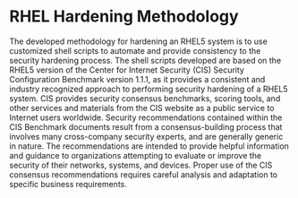# RHEL Hardening Methodology
The developed methodology for hardening an RHEL5 system is to use customized shell
scripts to automate and provide consistency to the security hardening process. The shell scripts
developed are based on the RHEL5 version of the Center for Internet Security (CIS)
Security Configuration Benchmark version 1.1.1, as it provides a consistent and industry
recognized approach to performing security hardening of a RHEL5 system.
CIS provides security consensus benchmarks, scoring tools, and other services and materials
from the CIS website as a public service to Internet users worldwide. Security recommendations
contained within the CIS Benchmark documents result from a consensus-building process that
involves many cross-company security experts, and are generally generic in nature. The
recommendations are intended to provide helpful information and guidance to organizations
attempting to evaluate or improve the security of their networks, systems, and devices. Proper
use of the CIS consensus recommendations requires careful analysis and adaptation to specific
business requirements.
